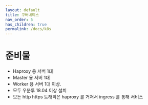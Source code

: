 ```yaml
---
layout: default
title: 쿠버네티스
nav_order: 5
has_children: true
permalink: /docs/k8s
---
```




# 준비물 
* Haproxy 용 서버 1대 
* Master 용 서버 1대 
* Worker 용 서버 1대 이상. 
* 모두 우분투 18.04 이상 설치 
* 모든 http https 트래픽은 haproxy 를 거쳐서 ingress 를 통해 서비스 



